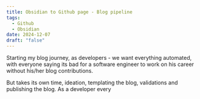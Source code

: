 ```yaml
---
title: Obsidian to Github page - Blog pipeline
tags:
  - Github
  - Obsidian
date: 2024-12-07
draft: "false"
---
```

Starting my blog journey, as developers - we want everything automated, with everyone saying its bad for a software engineer to work on his career without his/her blog contributions. 

But takes its own time, ideation, templating the blog, validations and publishing the blog. As a developer every 
